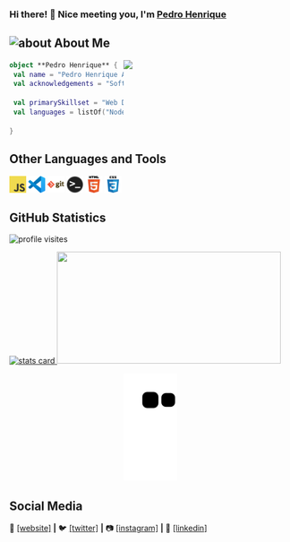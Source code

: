 ### Hi there! 👋 Nice meeting you, I'm [Pedro Henrique](https://pedro-meuportfolio.netlify.app)

## <img width="45" alt="about" src="https://raw.github.com/elizarov/elizarov/master/about.png"> About Me

<img align="right" width="300" src="https://i2.wp.com/allhtaccess.info/wp-content/uploads/2018/03/programming.gif?fit=1281%2C716&ssl=1" />

```kotlin
object **Pedro Henrique** {
 val name = "Pedro Henrique Alves Moura"
 val acknowledgements = "Software Development"
 
 val primarySkillset = "Web Development"
 val languages = listOf("Node.js", "GraphQL", "Vue.js", "SCSS") 

}
```

## **Other Languages and Tools**  

<code><img height="30" src="https://raw.githubusercontent.com/github/explore/80688e429a7d4ef2fca1e82350fe8e3517d3494d/topics/javascript/javascript.png"></code>
<code><img height="30" src="https://raw.githubusercontent.com/github/explore/80688e429a7d4ef2fca1e82350fe8e3517d3494d/topics/visual-studio-code/visual-studio-code.png"></code>
<code><img height="30" src="https://raw.githubusercontent.com/github/explore/80688e429a7d4ef2fca1e82350fe8e3517d3494d/topics/git/git.png"></code>
<code><img height="30" src="https://raw.githubusercontent.com/github/explore/80688e429a7d4ef2fca1e82350fe8e3517d3494d/topics/terminal/terminal.png"></code>
<code><img height="30" src="https://raw.githubusercontent.com/github/explore/80688e429a7d4ef2fca1e82350fe8e3517d3494d/topics/html/html.png"></code>
<code><img height="30" src="https://raw.githubusercontent.com/github/explore/80688e429a7d4ef2fca1e82350fe8e3517d3494d/topics/css/css.png"></code>


## **GitHub Statistics**
<p align="left"> 
  <img 
    src="https://komarev.com/ghpvc/?username=pedrohamoura-git&label=Profile%20views&color=FD418D&style=flat" 
    alt="profile visites" 
  /> 
</p>

<a align="center" href="https://github.com/pedrohamoura-git">
  <img
    alt= "stats card"
    height="200px" 
    width="400" 
    src="https://github-readme-streak-stats.herokuapp.com/?user=pedrohamoura-git&theme=radical"
  />
</a>

<a align="center" href="https://github.com/pedrohamoura-git">
  <img
    height="200px"
    width="400"
    src="https://github-readme-stats.vercel.app/api?username=pedrohamoura-git&count_private=true&theme=radical&show_icons=true" 
  />
</a>

<p align="center">
  <img
    src="https://github.com/pedrohamoura-Git/pedrohamoura-Git/raw/output/github-contribution-grid-snake.svg"
    alt="snake"
  />
</p>

## Social Media

🏡 <a href="" >[website]</a>   **|** 
🐦 <a href="https://twitter.com/PedroHAMoura" >[twitter]</a>   **|**
📷 <a href="https://instagram.com/pedro.h.a.moura" >[instagram]</a>   **|** 
👔 <a href="https://www.linkedin.com/in/pedro-h-a-moura/" >[linkedin]</a>
